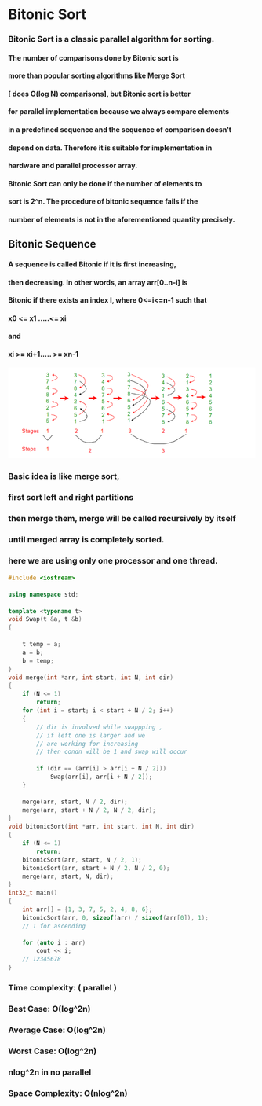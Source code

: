 # Bitonic Sort
### Bitonic Sort is a classic parallel algorithm for sorting. 

#### The number of comparisons done by Bitonic sort is
#### more than popular sorting algorithms like Merge Sort
####  [ does O(log N) comparisons], but Bitonic sort is better 
####  for parallel implementation because we always compare elements
####   in a predefined sequence and the sequence of comparison doesn’t 
####   depend on data. Therefore it is suitable for implementation in 
####   hardware and parallel processor array.
#### Bitonic Sort can only be done if the number of elements to
#### sort is 2^n. The procedure of bitonic sequence fails if the
####  number of elements is not in the aforementioned quantity precisely.

## Bitonic Sequence
#### A sequence is called Bitonic if it is first increasing, 
#### then decreasing. In other words, an array arr[0..n-i] is
####  Bitonic if there exists an index I, where 0<=i<=n-1 such that  

#### x0 <= x1 …..<= xi  
#### and  
#### xi >= xi+1….. >= xn-1 

![Alt text](image1.png)

### Basic idea is like merge sort,
### first sort left and right partitions
### then merge them, merge will be called recursively by itself
### until merged array is completely sorted.

### here we are using only one processor and one thread.
```C++
#include <iostream>

using namespace std;

template <typename t>
void Swap(t &a, t &b)
{

    t temp = a;
    a = b;
    b = temp;
}
void merge(int *arr, int start, int N, int dir)
{
    if (N <= 1)
        return;
    for (int i = start; i < start + N / 2; i++)
    {
        // dir is involved while swappping ,
        // if left one is larger and we
        // are working for increasing
        // then condn will be 1 and swap will occur

        if (dir == (arr[i] > arr[i + N / 2]))
            Swap(arr[i], arr[i + N / 2]);
    }

    merge(arr, start, N / 2, dir);
    merge(arr, start + N / 2, N / 2, dir);
}
void bitonicSort(int *arr, int start, int N, int dir)
{
    if (N <= 1)
        return;
    bitonicSort(arr, start, N / 2, 1);
    bitonicSort(arr, start + N / 2, N / 2, 0);
    merge(arr, start, N, dir);
}
int32_t main()
{
    int arr[] = {1, 3, 7, 5, 2, 4, 8, 6};
    bitonicSort(arr, 0, sizeof(arr) / sizeof(arr[0]), 1);
    // 1 for ascending

    for (auto i : arr)
        cout << i;
    // 12345678
}


```


### Time complexity: ( parallel )
### Best Case: O(log^2n)
### Average Case: O(log^2n)
### Worst Case: O(log^2n)
### nlog^2n in no parallel
### Space Complexity: O(nlog^2n)

